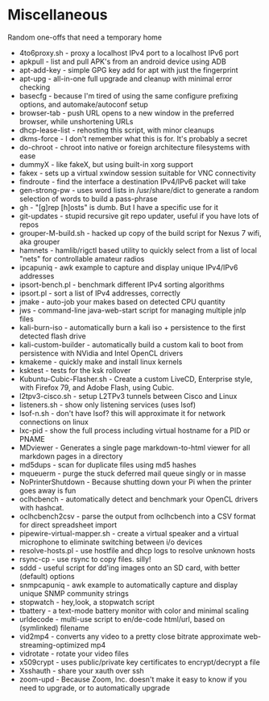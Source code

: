 # Miscellaneous
Random one-offs that need a temporary home

  * 4to6proxy.sh - proxy a localhost IPv4 port to a localhost IPv6 port
  * apkpull	- list and pull APK's from an android device using ADB
  * apt-add-key	- simple GPG key add for apt with just the fingerprint
  * apt-upg	- all-in-one full upgrade and cleanup with minimal error checking
  * basecfg	- because I'm tired of using the same configure prefixing options, and automake/autoconf setup
  * browser-tab	- push URL opens to a new window in the preferred browser, while unshortening URLs
  * dhcp-lease-list - rehosting this script, with minor cleanups
  * dkms-force	- I don't remember what this is for.  It's probably a secret
  * do-chroot   - chroot into native or foreign architecture filesystems with ease  
  * dummyX - like fakeX, but using built-in xorg support
  * fakex       - sets up a virtual xwindow session suitable for VNC connectivity  
  * findroute   - find the interface a destination IPv4/IPv6 packet will take
  * gen-strong-pw - uses word lists in /usr/share/dict to generate a random selection of words to build a pass-phrase
  * gh          - "[g]rep [h]osts" is dumb.  But I have a specific use for it
  * git-updates - stupid recursive git repo updater, useful if you have lots of repos  
  * grouper-M-build.sh - hacked up copy of the build script for Nexus 7 wifi, aka grouper  
  * hamnets     - hamlib/rigctl based utility to quickly select from a list of local "nets" for controllable amateur radios
  * ipcapuniq   - awk example to capture and display unique IPv4/IPv6 addresses
  * ipsort-bench.pl - benchmark different IPv4 sorting algorithms  
  * ipsort.pl   - sort a list of IPv4 addresses, correctly  
  * jmake	- auto-job your makes based on detected CPU quantity
  * jws         - command-line java-web-start script for managing multiple jnlp files
  * kali-burn-iso - automatically burn a kali iso + persistence to the first detected flash drive
  * kali-custom-builder - automatically build a custom kali to boot from persistence with NVidia and Intel OpenCL drivers
  * kmakeme - quickly make and install linux kernels
  * ksktest - tests for the ksk rollover
  * Kubuntu-Cubic-Flasher.sh - Create a custom LiveCD, Enterprise style, with Firefox 79, and Adobe Flash, using Cubic.
  * l2tpv3-cisco.sh - setup L2TPv3 tunnels between Cisco and Linux  
  * listeners.sh - show only listening services (uses lsof)  
  * lsof-n.sh - don't have lsof? this will approximate it for network connections on linux
  * lxc-pid     - show the full process including virtual hostname for a PID or PNAME  
  * MDviewer   - Generates a single page markdown-to-html viewer for all markdown pages in a directory
  * md5dups     - scan for duplicate files using md5 hashes  
  * mqueuerm	- purge the stuck deferred mail queue singly or in masse
  * NoPrinterShutdown	- Because shutting down your Pi when the printer goes away is fun
  * oclhcbench - automatically detect and benchmark your OpenCL drivers with hashcat.
  * oclhcbench2csv - parse the output from oclhcbench into a CSV format for direct spreadsheet import
  * pipewire-virtual-mapper.sh - create a virtual speaker and a virtual microphone to eliminate switching between i/o devices
  * resolve-hosts.pl - use hostfile and dhcp logs to resolve unknown hosts
  * rsync-cp - use rsync to copy files.  silly!
  * sddd        - useful script for dd'ing images onto an SD card, with better (default) options  
  * snmpcapuniq - awk example to automatically capture and display unique SNMP community strings
  * stopwatch   - hey,look, a stopwatch script
  * tbattery    - a text-mode battery monitor with color and minimal scaling
  * urldecode   - multi-use script to en/de-code html/url, based on (symlinked) filename  
  * vid2mp4 - converts any video to a pretty close bitrate approximate web-streaming-optimized mp4
  * vidrotate - rotate your video files
  * x509crypt   - uses public/private key certificates to encrypt/decrypt a file  
  * Xsshauth - share your xauth over ssh
  * zoom-upd - Because Zoom, Inc.  doesn't make it easy to know if you need to upgrade, or to automatically upgrade
